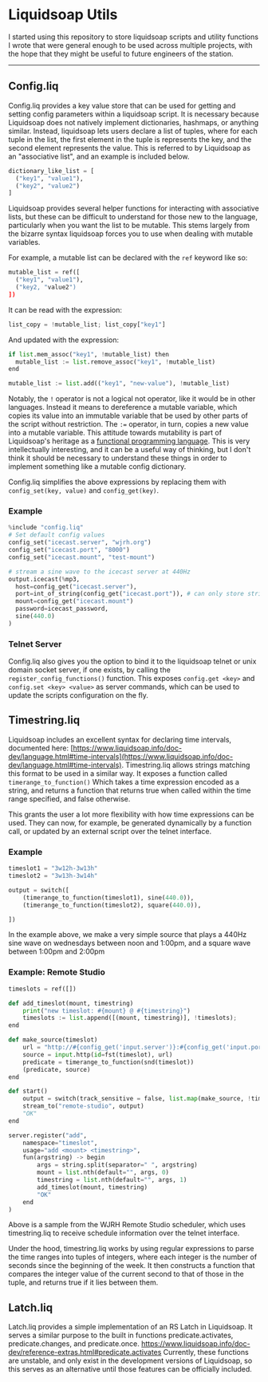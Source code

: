 # Liquidsoap Utils

I started using this repository to store liquidsoap scripts and utility functions I wrote that were
general enough to be used across multiple projects, with the hope that they might be useful to
future engineers of the station.

---

## Config.liq

Config.liq provides a key value store that can be used for getting and setting
config parameters within a liquidsoap script. It is necessary because Liquidsoap
does not natively implement dictionaries, hashmaps, or anything similar.
Instead, liquidsoap lets users declare a list of tuples, where for each tuple in
the list, the first element in the tuple is represents the key, and the second
element represents the value. This is referred to by Liquidsoap as an
"associative list", and an example is included below.

```python
dictionary_like_list = [
  ("key1", "value1"),
  ("key2", "value2")
]
```

Liquidsoap provides several helper functions for interacting with associative
lists, but these can be difficult to understand for those new to the language,
particularly when you want the list to be mutable. This stems largely from the
bizarre syntax liquidsoap forces you to use when dealing with mutable
variables.

For example, a mutable list can be declared with the `ref` keyword like so:
```python
mutable_list = ref([
  ("key1", "value1"),
  ("key2, "value2")
])
```

It can be read with the expression:
```python
list_copy = !mutable_list; list_copy["key1"]
```

And updated with the expression:
```python
if list.mem_assoc("key1", !mutable_list) then
  mutable_list := list.remove_assoc("key1", !mutable_list)
end

mutable_list := list.add(("key1", "new-value"), !mutable_list)
```

Notably, the `!` operator is not a logical not operator, like it would be in
other languages. Instead it means to dereference a mutable variable, which
copies its value into an immutable variable that be used by other parts of the
script without restriction. The `:=` operator, in turn, copies a new value into
a mutable variable. This attitude towards mutability is part of Liquidsoap's
heritage as a [functional programming
language](https://en.wikipedia.org/wiki/Functional_programming). This is very
intellectually interesting, and it can be a useful way of thinking, but I don't
think it should be necessary to understand these things in order to implement
something like a mutable config dictionary.

Config.liq simplifies the above expressions by replacing them with
`config_set(key, value)` and `config_get(key)`.

### Example

```python
%include "config.liq"
# Set default config values
config_set("icecast.server", "wjrh.org")
config_set("icecast.port", "8000")
config_set("icecast.mount", "test-mount")

# stream a sine wave to the icecast server at 440Hz
output.icecast(%mp3,
  host=config_get("icecast.server"),
  port=int_of_string(config_get("icecast.port")), # can only store strings
  mount=config_get("icecast.mount")
  password=icecast_password,
  sine(440.0)
)
```

### Telnet Server

Config.liq also gives you the option to bind it to the liquidsoap telnet or unix
domain socket server, if one exists, by calling the
`register_config_functions()` function. This exposes `config.get <key>` and
`config.set <key> <value>` as server commands, which can be used to update the scripts
configuration on the fly.


## Timestring.liq

Liquidsoap includes an excellent syntax for declaring time intervals, documented here:
[https://www.liquidsoap.info/doc-dev/language.html#time-intervals](https://www.liquidsoap.info/doc-dev/language.html#time-intervals).
Timestring.liq allows strings matching this format to be used in a similar way. It exposes a function called `timerange_to_function()` Which takes a time expression encoded as a string, and returns a function that returns true when called within the time range specified, and false otherwise.

This grants the user a lot more flexibility with how time expressions can be used. They can now, for example, be generated dynamically by a function call, or updated by an external script over the telnet interface.


### Example

```python
timeslot1 = "3w12h-3w13h"
timeslot2 = "3w13h-3w14h"

output = switch([
	(timerange_to_function(timeslot1), sine(440.0)),
	(timerange_to_function(timeslot2), square(440.0)),

])
```

In the example above, we make a very simple source that plays a 440Hz sine wave on wednesdays between noon and 1:00pm, and a square wave between 1:00pm and 2:00pm

### Example: Remote Studio

```python
timeslots = ref([])

def add_timeslot(mount, timestring)
	print("new timeslot: #{mount} @ #{timestring}")
	timeslots := list.append([(mount, timestring)], !timeslots);
end

def make_source(timeslot)
	url = "http://#{config_get('input.server')}:#{config_get('input.port')}/#{fst(timeslot)}"
	source = input.http(id=fst(timeslot), url)
	predicate = timerange_to_function(snd(timeslot))
	(predicate, source)
end

def start()
	output = switch(track_sensitive = false, list.map(make_source, !timeslots))
	stream_to("remote-studio", output)
	"OK"
end

server.register("add", 
	namespace="timeslot",
	usage="add <mount> <timestring>",
	fun(argstring) -> begin
		args = string.split(separator=" ", argstring)
		mount = list.nth(default="", args, 0)
		timestring = list.nth(default="", args, 1)
		add_timeslot(mount, timestring)
		"OK"
	end
)

```

Above is a sample from the WJRH Remote Studio scheduler, which uses timestring.liq to receive schedule information over the telnet interface.

Under the hood, timestring.liq works by using regular expressions to parse the time ranges into tuples of integers, where each integer is the number of seconds since the beginning of the week. It then constructs a function that compares the integer value of the current second to that of those in the tuple, and returns true if it lies between them.

## Latch.liq

Latch.liq provides a simple implementation of an RS Latch in
Liquidsoap. It serves a similar purpose to the built in functions 
predicate.activates, predicate.changes, and predicate.once.
https://www.liquidsoap.info/doc-dev/reference-extras.html#predicate.activates
Currently, these functions are unstable, and only exist in the development
versions of Liquidsoap, so this serves as an alternative until those
features can be officially included.
